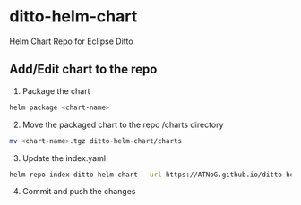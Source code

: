 # ditto-helm-chart
Helm Chart Repo for Eclipse Ditto

## Add/Edit chart to the repo

1. Package the chart

```bash
helm package <chart-name>
```

2. Move the packaged chart to the repo /charts directory

```bash
mv <chart-name>.tgz ditto-helm-chart/charts
```

3. Update the index.yaml

```bash
helm repo index ditto-helm-chart --url https://ATNoG.github.io/ditto-helm-chart
```

4. Commit and push the changes

